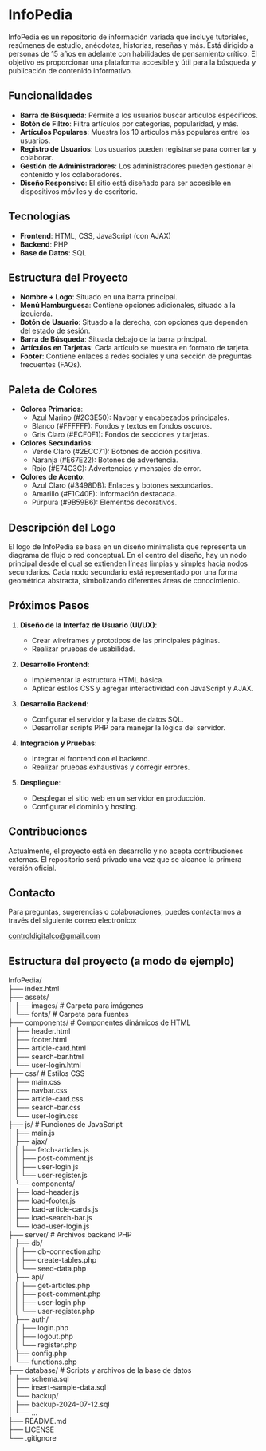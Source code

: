 # InfoPedia

InfoPedia es un repositorio de información variada que incluye tutoriales, resúmenes de estudio, anécdotas, historias, reseñas y más. Está dirigido a personas de 15 años en adelante con habilidades de pensamiento crítico. El objetivo es proporcionar una plataforma accesible y útil para la búsqueda y publicación de contenido informativo.

## Funcionalidades

- **Barra de Búsqueda**: Permite a los usuarios buscar artículos específicos.
- **Botón de Filtro**: Filtra artículos por categorías, popularidad, y más.
- **Artículos Populares**: Muestra los 10 artículos más populares entre los usuarios.
- **Registro de Usuarios**: Los usuarios pueden registrarse para comentar y colaborar.
- **Gestión de Administradores**: Los administradores pueden gestionar el contenido y los colaboradores.
- **Diseño Responsivo**: El sitio está diseñado para ser accesible en dispositivos móviles y de escritorio.

## Tecnologías

- **Frontend**: HTML, CSS, JavaScript (con AJAX)
- **Backend**: PHP
- **Base de Datos**: SQL

## Estructura del Proyecto

- **Nombre + Logo**: Situado en una barra principal.
- **Menú Hamburguesa**: Contiene opciones adicionales, situado a la izquierda.
- **Botón de Usuario**: Situado a la derecha, con opciones que dependen del estado de sesión.
- **Barra de Búsqueda**: Situada debajo de la barra principal.
- **Artículos en Tarjetas**: Cada artículo se muestra en formato de tarjeta.
- **Footer**: Contiene enlaces a redes sociales y una sección de preguntas frecuentes (FAQs).

## Paleta de Colores

- **Colores Primarios**:
  - Azul Marino (#2C3E50): Navbar y encabezados principales.
  - Blanco (#FFFFFF): Fondos y textos en fondos oscuros.
  - Gris Claro (#ECF0F1): Fondos de secciones y tarjetas.
- **Colores Secundarios**:
  - Verde Claro (#2ECC71): Botones de acción positiva.
  - Naranja (#E67E22): Botones de advertencia.
  - Rojo (#E74C3C): Advertencias y mensajes de error.
- **Colores de Acento**:
  - Azul Claro (#3498DB): Enlaces y botones secundarios.
  - Amarillo (#F1C40F): Información destacada.
  - Púrpura (#9B59B6): Elementos decorativos.

## Descripción del Logo

El logo de InfoPedia se basa en un diseño minimalista que representa un diagrama de flujo o red conceptual. En el centro del diseño, hay un nodo principal desde el cual se extienden líneas limpias y simples hacia nodos secundarios. Cada nodo secundario está representado por una forma geométrica abstracta, simbolizando diferentes áreas de conocimiento.

## Próximos Pasos

1. **Diseño de la Interfaz de Usuario (UI/UX)**:
   - Crear wireframes y prototipos de las principales páginas.
   - Realizar pruebas de usabilidad.

2. **Desarrollo Frontend**:
   - Implementar la estructura HTML básica.
   - Aplicar estilos CSS y agregar interactividad con JavaScript y AJAX.

3. **Desarrollo Backend**:
   - Configurar el servidor y la base de datos SQL.
   - Desarrollar scripts PHP para manejar la lógica del servidor.

4. **Integración y Pruebas**:
   - Integrar el frontend con el backend.
   - Realizar pruebas exhaustivas y corregir errores.

5. **Despliegue**:
   - Desplegar el sitio web en un servidor en producción.
   - Configurar el dominio y hosting.

## Contribuciones

Actualmente, el proyecto está en desarrollo y no acepta contribuciones externas. El repositorio será privado una vez que se alcance la primera versión oficial.

## Contacto

Para preguntas, sugerencias o colaboraciones, puedes contactarnos a través del siguiente correo electrónico:

[controldigitalco@gmail.com](mailto:controldigitalco@gmail.com)

## Estructura del proyecto (a modo de ejemplo)

InfoPedia/  
├── index.html  
├── assets/  
│   ├── images/               # Carpeta para imágenes  
│   └── fonts/                # Carpeta para fuentes  
├── components/               # Componentes dinámicos de HTML  
│   ├── header.html  
│   ├── footer.html  
│   ├── article-card.html  
│   ├── search-bar.html  
│   └── user-login.html  
├── css/                      # Estilos CSS  
│   ├── main.css  
│   ├── navbar.css  
│   ├── article-card.css  
│   ├── search-bar.css  
│   └── user-login.css  
├── js/                       # Funciones de JavaScript  
│   ├── main.js  
│   ├── ajax/  
│   │   ├── fetch-articles.js  
│   │   ├── post-comment.js  
│   │   ├── user-login.js  
│   │   └── user-register.js  
│   └── components/  
│       ├── load-header.js  
│       ├── load-footer.js  
│       ├── load-article-cards.js  
│       ├── load-search-bar.js  
│       └── load-user-login.js  
├── server/                   # Archivos backend PHP  
│   ├── db/  
│   │   ├── db-connection.php  
│   │   ├── create-tables.php  
│   │   └── seed-data.php  
│   ├── api/  
│   │   ├── get-articles.php  
│   │   ├── post-comment.php  
│   │   ├── user-login.php  
│   │   └── user-register.php  
│   ├── auth/  
│   │   ├── login.php  
│   │   ├── logout.php  
│   │   └── register.php  
│   ├── config.php  
│   └── functions.php  
├── database/                 # Scripts y archivos de la base de datos  
│   ├── schema.sql  
│   ├── insert-sample-data.sql  
│   └── backup/  
│       ├── backup-2024-07-12.sql  
│       └── ...  
├── README.md  
├── LICENSE  
└── .gitignore  
